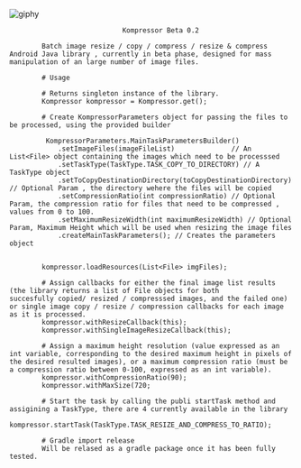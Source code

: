 ![giphy](https://user-images.githubusercontent.com/3145845/39960197-0d88e4fa-5627-11e8-8c0a-ff8c9ecf289a.gif)


                                Kompressor Beta 0.2 
                              
            Batch image resize / copy / compress / resize & compress Android Java library , currently in beta phase, designed for mass manipulation of an large number of image files.
           
            # Usage
            
            # Returns singleton instance of the library.
            Kompressor kompressor = Kompressor.get(); 
            
            # Create KompressorParameters object for passing the files to be processed, using the provided builder
            
             KompressorParameters.MainTaskParametersBuilder()
                .setImageFiles(imageFileList)              // An List<File> object containing the images which need to be processsed
                .setTaskType(TaskType.TASK_COPY_TO_DIRECTORY) // A TaskType object
                .setToCopyDestinationDirectory(toCopyDestinationDirectory) // Optional Param , the directory wehere the files will be copied
                .setCompressionRatio(int compressionRatio) // Optional Param, the compression ratio for files that need to be compressed , values from 0 to 100.
                .setMaximumResizeWidth(int maximumResizeWidth) // Optional Param, Maximum Height which will be used when resizing the image files
                .createMainTaskParameters(); // Creates the parameters object
            
         
            kompressor.loadResources(List<File> imgFiles); 
            
            # Assign callbacks for either the final image list results (the library returns a list of File objects for both                             succesfully copied/ resized / compresssed images, and the failed one) or single image copy / resize / compression callbacks for each image as it is processed.
            kompressor.withResizeCallback(this);
            kompressor.withSingleImageResizeCallback(this);
            
            # Assign a maximum height resolution (value expressed as an int variable, corresponding to the desired maximum height in pixels of the desired resulted images), or a maximum compression ratio (must be a compression ratio between 0-100, expressed as an int variable).
            kompressor.withCompressionRatio(90);
            kompressor.withMaxSize(720;
            
            # Start the task by calling the publi startTask method and assigining a TaskType, there are 4 currently available in the library     
            kompressor.startTask(TaskType.TASK_RESIZE_AND_COMPRESS_TO_RATIO);

            # Gradle import release 
            Will be relased as a gradle package once it has been fully tested.
                
                
              
       
        
